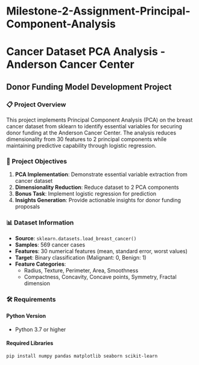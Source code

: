 # Milestone-2-Assignment-Principal-Component-Analysis
# Cancer Dataset PCA Analysis - Anderson Cancer Center

## Donor Funding Model Development Project

### 📋 Project Overview
This project implements Principal Component Analysis (PCA) on the breast cancer dataset from sklearn to identify essential variables for securing donor funding at the Anderson Cancer Center. The analysis reduces dimensionality from 30 features to 2 principal components while maintaining predictive capability through logistic regression.

### 🎯 Project Objectives
1. **PCA Implementation**: Demonstrate essential variable extraction from cancer dataset  
2. **Dimensionality Reduction**: Reduce dataset to 2 PCA components  
3. **Bonus Task**: Implement logistic regression for prediction  
4. **Insights Generation**: Provide actionable insights for donor funding proposals  

### 📊 Dataset Information
- **Source**: `sklearn.datasets.load_breast_cancer()`
- **Samples**: 569 cancer cases
- **Features**: 30 numerical features (mean, standard error, worst values)
- **Target**: Binary classification (Malignant: 0, Benign: 1)
- **Feature Categories**:  
  - Radius, Texture, Perimeter, Area, Smoothness  
  - Compactness, Concavity, Concave points, Symmetry, Fractal dimension  

### 🛠️ Requirements

#### Python Version
- Python 3.7 or higher

#### Required Libraries
```bash
pip install numpy pandas matplotlib seaborn scikit-learn
